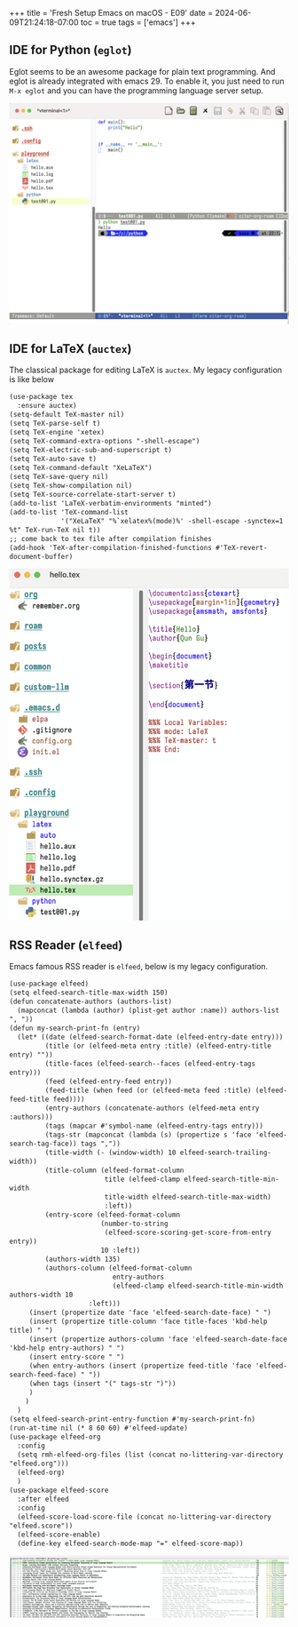 +++
title = 'Fresh Setup Emacs on macOS - E09'
date = 2024-06-09T21:24:18-07:00
toc = true
tags = ['emacs']
+++

## IDE for Python (`eglot`)

Eglot seems to be an awesome package for plain text programming. And eglot is already integrated with emacs 29. To enable it, you just need to run `M-x eglot` and you can have the programming language server setup.

![eglot-python](eglot-python.png)

## IDE for LaTeX (`auctex`)

The classical package for editing LaTeX is `auctex`. My legacy configuration is like below

```elisp
(use-package tex
  :ensure auctex)
(setq-default TeX-master nil)
(setq TeX-parse-self t)
(setq TeX-engine 'xetex)
(setq TeX-command-extra-options "-shell-escape")
(setq TeX-electric-sub-and-superscript t)
(setq TeX-auto-save t)
(setq TeX-command-default "XeLaTeX")
(setq TeX-save-query nil)
(setq TeX-show-compilation nil)
(setq TeX-source-correlate-start-server t)
(add-to-list 'LaTeX-verbatim-environments "minted")
(add-to-list 'TeX-command-list
             '("XeLaTeX" "%`xelatex%(mode)%' -shell-escape -synctex=1 %t" TeX-run-TeX nil t))
;; come back to tex file after compilation finishes
(add-hook 'TeX-after-compilation-finished-functions #'TeX-revert-document-buffer)
```

![auctex](auctex.png)

## RSS Reader (`elfeed`)

Emacs famous RSS reader is `elfeed`, below is my legacy configuration.

```elisp
(use-package elfeed)
(setq elfeed-search-title-max-width 150)
(defun concatenate-authors (authors-list)
  (mapconcat (lambda (author) (plist-get author :name)) authors-list ", "))
(defun my-search-print-fn (entry)
  (let* ((date (elfeed-search-format-date (elfeed-entry-date entry)))
         (title (or (elfeed-meta entry :title) (elfeed-entry-title entry) ""))
         (title-faces (elfeed-search--faces (elfeed-entry-tags entry)))
         (feed (elfeed-entry-feed entry))
         (feed-title (when feed (or (elfeed-meta feed :title) (elfeed-feed-title feed))))
         (entry-authors (concatenate-authors (elfeed-meta entry :authors)))
         (tags (mapcar #'symbol-name (elfeed-entry-tags entry)))
         (tags-str (mapconcat (lambda (s) (propertize s 'face 'elfeed-search-tag-face)) tags ","))
         (title-width (- (window-width) 10 elfeed-search-trailing-width))
         (title-column (elfeed-format-column
                        title (elfeed-clamp elfeed-search-title-min-width
					    title-width elfeed-search-title-max-width)
                        :left))
         (entry-score (elfeed-format-column
                       (number-to-string
                        (elfeed-score-scoring-get-score-from-entry entry))
                       10 :left))
         (authors-width 135)
         (authors-column (elfeed-format-column
                          entry-authors
                          (elfeed-clamp elfeed-search-title-min-width authors-width 10
					:left)))
	 (insert (propertize date 'face 'elfeed-search-date-face) " ")
	 (insert (propertize title-column 'face title-faces 'kbd-help title) " ")
	 (insert (propertize authors-column 'face 'elfeed-search-date-face 'kbd-help entry-authors) " ")
	 (insert entry-score " ")
	 (when entry-authors (insert (propertize feed-title 'face 'elfeed-search-feed-face) " "))
	 (when tags (insert "(" tags-str ")"))
	 )
    )
  )
(setq elfeed-search-print-entry-function #'my-search-print-fn)
(run-at-time nil (* 8 60 60) #'elfeed-update)
(use-package elfeed-org
  :config
  (setq rmh-elfeed-org-files (list (concat no-littering-var-directory "elfeed.org")))
  (elfeed-org)
  )
(use-package elfeed-score
  :after elfeed
  :config
  (elfeed-score-load-score-file (concat no-littering-var-directory "elfeed.score"))
  (elfeed-score-enable)
  (define-key elfeed-search-mode-map "=" elfeed-score-map))

```

![elfeed](elfeed.png)